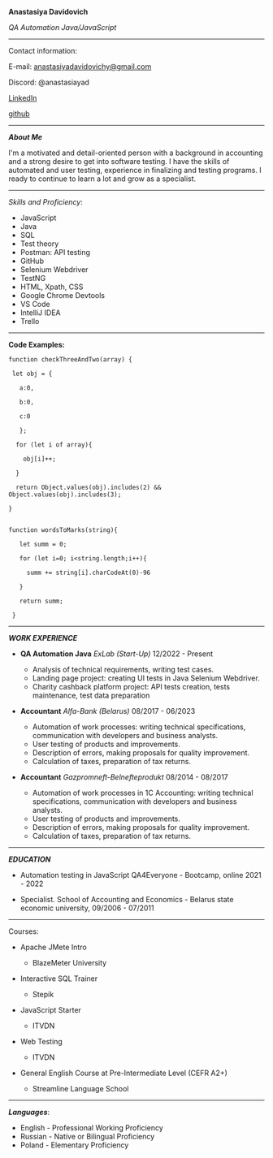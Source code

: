 **Anastasiya Davidovich**

*QA Automation Java/JavaScript*


**********************************************************

Contact information: 

E-mail: anastasiyadavidovichy@gmail.com  

Discord: @anastasiayad

[LinkedIn](https://www.linkedin.com/in/anastasiya-davidovich-b09788ba/ "vv")

[github](https://github.com/AnastasiyaDavidovich)

-----------------------------------------------
***About Me***

I'm a motivated and detail-oriented person with a background in accounting and a strong desire to get
into software testing. I have the skills of automated and user testing, experience in finalizing and testing
programs. I ready to continue to learn a lot and grow as a specialist.

----------------------------------------------------
*Skills and Proficiency*:

* JavaScript 
* Java 
* SQL
* Test theory 
* Postman: API testing
* GitHub 
* Selenium Webdriver
* TestNG 
* HTML, Xpath, CSS
* Google Chrome Devtools 
* VS Code 
* IntelliJ IDEA
* Trello

--------------------------------------------------

**Code Examples:**

```
function checkThreeAndTwo(array) {

 let obj = {

   a:0,

   b:0,

   c:0

   };

  for (let i of array){

    obj[i]++;

  }

  return Object.values(obj).includes(2) && Object.values(obj).includes(3);

}


function wordsToMarks(string){

   let summ = 0;

   for (let i=0; i<string.length;i++){

     summ += string[i].charCodeAt(0)-96

   }

   return summ;

 }

```
---------------------------------

***WORK EXPERIENCE***

* **QA Automation Java** 
*ExLab (Start-Up)* 
12/2022 - Present
    - Analysis of technical requirements, writing test cases. 
    - Landing page project: creating UI tests in Java Selenium Webdriver. 
    - Charity cashback platform project: API tests creation, tests maintenance, test data preparation


* **Accountant** 
*Alfa-Bank (Belarus)* 
08/2017 - 06/2023 
    - Automation of work processes: writing technical specifications, communication with developers and business analysts. 
    - User testing of products and improvements. 
    - Description of errors, making proposals for quality improvement. 
    - Calculation of taxes, preparation of tax returns.


* **Accountant** 
*Gazpromneft-Belnefteprodukt* 
08/2014 - 08/2017 
    - Automation of work processes in 1C Accounting: writing technical specifications, communication with developers and business analysts. 
    - User testing of products and improvements. 
    - Description of errors, making proposals for quality improvement. 
    - Calculation of taxes, preparation of tax returns.

--------------------------------------

***EDUCATION***
- Automation testing in JavaScript
QA4Everyone - Bootcamp, online
2021 - 2022

- Specialist. School of Accounting and Economics - Belarus state economic university, 09/2006 - 07/2011

------------------------------------

Courses:
+ Apache JMete Intro
    - BlazeMeter University

+ Interactive SQL Trainer
    - Stepik

+ JavaScript Starter
    - ITVDN

 + Web Testing
    - ITVDN

+ General English Course at Pre-Intermediate Level (CEFR A2+)
    - Streamline Language School

------------------------------------------------

***Languages***:
* English - Professional Working Proficiency
* Russian - Native or Bilingual Proficiency
* Poland - Elementary Proficiency

